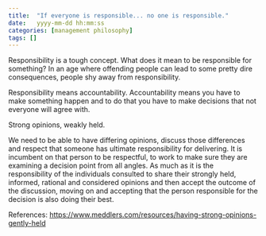 ```yaml
---
title:  "If everyone is responsible... no one is responsible."
date:   yyyy-mm-dd hh:mm:ss
categories: [management philosophy]
tags: []
---
```


Responsibility is a tough concept. What does it mean to be responsible for something? In an age where offending people can lead to some pretty dire consequences, people shy away from responsibility. 

Responsibility means accountability. Accountability means you have to make something happen and to do that you have to make decisions that not everyone will agree with. 

Strong opinions, weakly held. 

We need to be able to have differing opinions, discuss those differences and respect that someone has ultimate responsibility for delivering. It is incumbent on that person to be respectful, to work to make sure they are examining a decision point from all angles. As much as it is the responsibility of the individuals consulted to share their strongly held, informed, rational and considered opinions and then accept the outcome of the discussion, moving on and accepting that the person responsible for the decision is also doing their best. 

References:
https://www.meddlers.com/resources/having-strong-opinions-gently-held